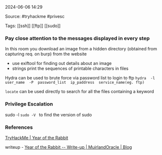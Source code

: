 
2024-06-06 14:29

Source: #tryhackme #privesc 

Tags: [[ssh]] [[ftp]] [[sudo]] 

### Pay close attention to the messages displayed in every step

In this room you download an image from a hidden directory (obtained from capturing req. on burp) from the website 

- use exiftool for finding out details about an image 
- strings print the sequences of printable characters in files

Hydra can be used to brute force via password list to login to ftp
`hydra  -l  user_name  -P  password_list  ip_paddress  service_name(eg. ftp) `

`locate` can be used directly to search for all the files containing a keyword 

### Privilege Escalation

sudo -l 
`sudo -V ` to find the version of sudo 









### References

[TryHackMe | Year of the Rabbit](https://tryhackme.com/r/room/yearoftherabbit)

writeup - 
[Year of the Rabbit -- Write-up | MuirlandOracle | Blog](https://muirlandoracle.co.uk/2020/03/10/year-of-the-rabbit-write-up/)